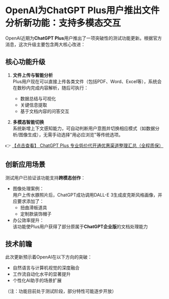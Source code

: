 # OpenAI为ChatGPT Plus用户推出文件分析新功能：支持多模态交互

OpenAI近期为**ChatGPT Plus**用户推出了一项突破性的测试功能更新。根据官方消息，这次升级主要包含两大核心改进：

## 核心功能升级
1. **文件上传与智能分析**  
   Plus用户现在可以直接上传各类文件（包括PDF、Word、Excel等），系统会在数秒内完成内容解析，随后可执行：
   - 数据总结与可视化
   - 关键信息提取
   - 基于文档内容的问答交互

2. **多模态智能切换**  
   系统新增上下文感知能力，可自动判断用户意图并切换相应模式（如数据分析/图像生成），无需手动选择"用必应浏览"等传统选项。

👉 [【点击查看】 ChatGPT Plus 专业低价代开通优惠渠道整理汇总（全程质保）](https://bit.ly/DaiKai)

## 创新应用场景
测试用户已验证该功能支持**跨模态创作**：
- 图像处理案例：  
  用户上传水豚照片后，ChatGPT成功调用DALL-E 3生成皮克斯风格画像，并应要求添加了：
  - 扭曲滑板道具
  - 定制款装饰帽子
- 办公效率提升：  
  该功能使Plus用户获得了部分原属于**ChatGPT企业版**的文档处理能力

## 技术前瞻
此次更新预示着OpenAI在以下方向的突破：
- 自然语言与计算机视觉的深度融合
- 工作流自动化水平的显著提升
- 个性化AI助手的场景扩展

（注：功能目前处于测试阶段，部分特性可能逐步开放）